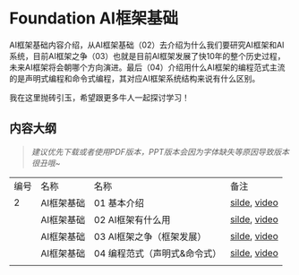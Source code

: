 # Foundation AI框架基础

AI框架基础内容介绍，从AI框架基础（02）去介绍为什么我们要研究AI框架和AI系统，目前AI框架之争（03）也就是目前AI框架发展了快10年的整个历史过程，未来AI框架将会朝哪个方向演进。最后（04）介绍用什么AI框架的编程范式主流的是声明式编程和命令式编程，其对应AI框架系统结构来说有什么区别。

我在这里抛砖引玉，希望跟更多牛人一起探讨学习！

## 内容大纲

> *建议优先下载或者使用PDF版本，PPT版本会因为字体缺失等原因导致版本很丑哦~*

|     |        |                  |                                                                                                                                   |
| --- | ------ | ---------------- | --------------------------------------------------------------------------------------------------------------------------------- |
| 编号  | 名称     | 名称               | 备注                                                                                                                                |
| 2   | AI框架基础 | 01 基本介绍          | [silde](./01.introduction.pdf), [video](https://www.bilibili.com/video/BV1he4y1z7oD/?vd_source=26de035c60e6c7f810371fdfd13d14b6) |
|     | AI框架基础 | 02 AI框架有什么用      | [silde](./02.fundamentals.pdf), [video](https://www.bilibili.com/video/BV1fd4y1q7qk/?vd_source=26de035c60e6c7f810371fdfd13d14b6) |
|     | AI框架基础 | 03 AI框架之争（框架发展）  | [silde](./03.history.pdf), [video](https://www.bilibili.com/video/BV1C8411x7Kn/?vd_source=26de035c60e6c7f810371fdfd13d14b6)      |
|     | AI框架基础 | 04 编程范式（声明式&命令式） | [silde](./04.programing.pdf), [video](https://www.bilibili.com/video/BV1gR4y1o7WT/?vd_source=26de035c60e6c7f810371fdfd13d14b6)   |
|     |        |                  |                                                                                                                                   |
